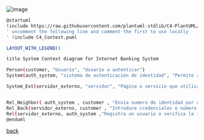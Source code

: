 ![image](http://www.plantuml.com/plantuml/png/VP11Jnj138Nl-olSlJH8G2uzzKIXKOiKQ0I9gfvMpgpPMCoEKyzC2F--dcqWIHNrvdqxxtlFlee9DUNULnyuE9zRWbLAw_XvF5PykUmuhV8oHr8d8L58bqxwyTfZA9wBc5hFo_7DfujPaHPtqt6FCP6QrDmKnpPThWlz8-HWrjuGa5O4J-Azl73em7CWmD32qM_MQ9E0HOCNXzw_6kEzux_uQlhbru_5lFbvE__UJ2VV9lTVHsTLbJXvWiTNgzJ3pW0jOwVOMmM5MvCqK89h3C_MPlUsgcQaKSB8vPYa9ps7UX4pAakz7m41SpaAEzJwhFhh7PcsQk8mszl8PK1eQV_OiOGYS5k-MsmBr19xJWGOnJ4gv03vFSS-GhOUScGpcPrOyYwwcMpJA99kk1LjQ5js4qE_IKCCTXmG10RH6Vrt9iY9FKS4yl2_mhj29R5w8D_S4tUhfUW83fQ6StWx6rZW96mOJxPVYu8JLHgE-dWtdzLmDd2lqJsVMEGGUnkIIfiTWLCof6Fq545E9TK3zGJmg7NzG1t7f7XuUe4DAJ-nG_2u9nhUGy-nbrBvYaARU_y7)

```bash
@startuml
!include https://raw.githubusercontent.com/plantuml-stdlib/C4-PlantUML/master/C4_Context.puml
' uncomment the following line and comment the first to use locally
' !include C4_Context.puml

LAYOUT_WITH_LEGEND()

title System Context diagram for Internet Banking System

Person(customer, "Usuario", "Usuario a autenticar")
System(auth_system, "sistema de autenticación de identidad", "Permite asociar un usuario a un número de identidad único")

System_Ext(servidor_externo, "servidor", "Página o servicio que utiliza el sistema de autenticación de usuario")


Rel_Neighbor( auth_system , customer , "Envia numero de identidad por correo", "SMTP" )
Rel_Back(servidor_externo, customer , "Introduce credenciales o número de identidad")
Rel(servidor_externo, auth_system ,"Registra un usuario o verifica la identidad del mismo" )
@enduml

```

[back](./../../Diagramas.md)